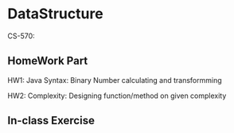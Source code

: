# DataStructure
CS-570:
## HomeWork Part
HW1: Java Syntax: Binary Number calculating and transformming  

HW2: Complexity: Designing function/method on given complexity

## In-class Exercise
